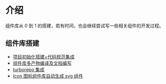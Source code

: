 # 介绍

组件库从 0 到 1 的搭建，若有时间，也会继续尝试写一些相关组件的开发过程。

## 组件库搭建

- [项目初始化搭建+代码规范集成](/post/components/rc-template/init-project.md)
- [组件库多产物编译及文档编写](/post/components/rc-template/component-build.md)
- [turborepo 集成](/post/components/rc-template/turborepo.md)
- [Icon 图标组件库自动生成 svg 组件](/post/components/rc-template/svg-to-compoent-script.md)
